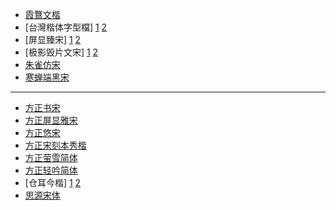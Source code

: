 - [霞鶩文楷](https://github.com/lxgw/LxgwWenkai/releases)
- [台灣楷体字型檔] [1](https://data.gov.tw/dataset/5961) [2](https://github.com/ChellyL/font_modules/releases/download/1.2/TW-Kai-98_1.ttf)
- [屏显臻宋] [1](https://www.maoken.com/freefonts/3329.html) [2](https://github.com/ChellyL/font_modules/blob/main/Font/%E5%B1%8F%E6%98%BE%E8%87%BB%E5%AE%8B1.09.ttf)
- [极影毁片文宋] [1](https://www.maoken.com/freefonts/9917.html) [2](https://github.com/ChellyL/font_modules/blob/main/Font/%E6%A5%B5%E5%BD%B1%E6%AF%80%E7%89%87%E6%96%87%E5%AE%8B.ttf)
- [朱雀仿宋](https://github.com/TrionesType/zhuque/releases)
- [寒蝉端黑宋](https://github.com/Warren2060/ChillDuanHeiSong/releases)

----

- [方正书宋](https://github.com/ChellyL/font_modules/blob/main/Font/%E6%96%B9%E6%AD%A3%E4%B9%A6%E5%AE%8BGBK.ttf)
- [方正屏显雅宋](https://github.com/ChellyL/font_modules/blob/main/Font/%E6%A5%B5%E5%BD%B1%E6%AF%80%E7%89%87%E6%96%87%E5%AE%8B.ttf)
- [方正悠宋](https://github.com/ChellyL/font_modules/blob/main/Font/%E6%96%B9%E6%AD%A3%E6%82%A0%E5%AE%8BGBK07R.ttf)
- [方正宋刻本秀楷](https://github.com/ChellyL/font_modules/blob/main/Font/%E6%96%B9%E6%AD%A3%E5%AE%8B%E5%88%BB%E6%9C%AC%E7%A7%80%E6%A5%B7%E7%AE%80%E4%BD%93.ttf)
- [方正萤雪简体](https://github.com/ChellyL/font_modules/raw/refs/heads/main/Font/%E6%96%B9%E6%AD%A3%E8%90%A4%E9%9B%AA%E7%AE%80%E4%BD%93.ttf)
- [方正轻吟简体](https://github.com/ChellyL/font_modules/raw/refs/heads/main/Font/%E6%96%B9%E6%AD%A3FW%E8%BD%BB%E5%90%9F%E4%BD%93%E7%AE%80.ttf)
- [仓耳今楷] [1](https://tsanger.cn/product/47) [2](https://github.com/ChellyL/font_modules/releases/download/1.2/CangErJinKai05-W03.ttf)
- [思源宋体](https://github.com/adobe-fonts/source-han-serif/releases)

